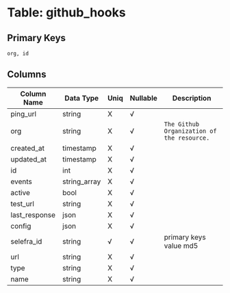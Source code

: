 # Table: github_hooks

## Primary Keys 

```
org, id
```


## Columns 

|  Column Name   |  Data Type  | Uniq | Nullable | Description | 
|  ----  | ----  | ----  | ----  | ---- | 
| ping_url | string | X | √ |  | 
| org | string | X | √ | `The Github Organization of the resource.` | 
| created_at | timestamp | X | √ |  | 
| updated_at | timestamp | X | √ |  | 
| id | int | X | √ |  | 
| events | string_array | X | √ |  | 
| active | bool | X | √ |  | 
| test_url | string | X | √ |  | 
| last_response | json | X | √ |  | 
| config | json | X | √ |  | 
| selefra_id | string | √ | √ | primary keys value md5 | 
| url | string | X | √ |  | 
| type | string | X | √ |  | 
| name | string | X | √ |  | 


